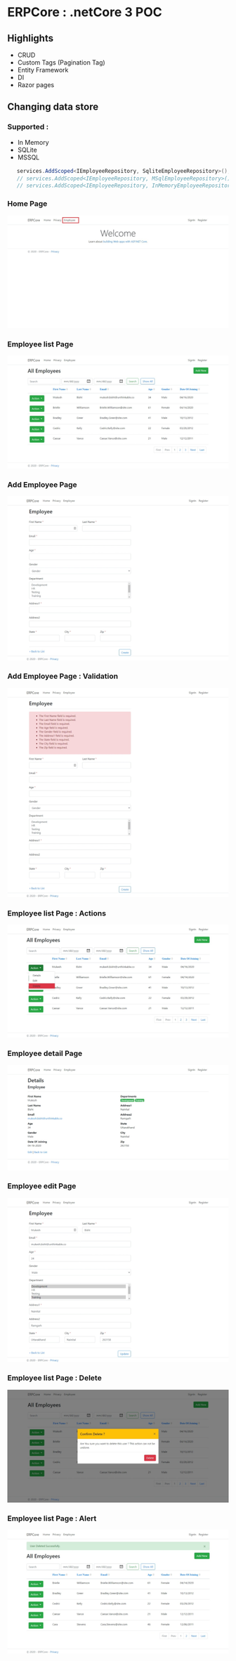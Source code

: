 # ERPCore  : .netCore 3 POC

## Highlights

* CRUD
* Custom Tags (Pagination Tag)
* Entity Framework
* DI
* Razor pages

## Changing data store 
### Supported :
* In Memory
* SQLite
* MSSQL

```C#
   services.AddScoped<IEmployeeRepository, SqliteEmployeeRepository>();
   // services.AddScoped<IEmployeeRepository, MSqlEmployeeRepository>();
   // services.AddScoped<IEmployeeRepository, InMemoryEmployeeRepository>();
```

### Home Page
<kbd>![Screenshot](Screens/1.jpeg)</kbd>

### Employee list Page
<kbd>![Screenshot](Screens/2.jpeg)</kbd>

### Add Employee Page
<kbd>![Screenshot](Screens/3.jpeg)</kbd>

### Add Employee Page : Validation
<kbd>![Screenshot](Screens/4.jpeg)</kbd>

###  Employee list Page : Actions
<kbd>![Screenshot](Screens/5.jpeg)</kbd>

###  Employee detail Page
<kbd>![Screenshot](Screens/6.jpeg)</kbd>

###  Employee edit Page
<kbd>![Screenshot](Screens/7.jpeg)</kbd>

###  Employee list Page : Delete
<kbd>![Screenshot](Screens/8.jpeg)</kbd>

###  Employee list Page : Alert
<kbd>![Screenshot](Screens/9.jpeg)</kbd>
